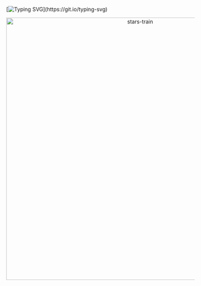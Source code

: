 [![Typing SVG](https://readme-typing-svg.herokuapp.com?font=Fira+Code&size=25&duration=4800&pause=1000&color=4D46A0&width=435&lines=Hi+there+(*%C2%B4%EF%B8%B6%60*)%E3%83%8E;Nice+to+meet+you!)](https://git.io/typing-svg)

<p align="center">
<img alt="stars-train" width="700px" src="https://media.tenor.com/WPqFfKvgIbUAAAAd/stars-train.gif"/>
</p>
<!--
**Intetrix/Intetrix** is a ✨ _special_ ✨ repository because its `README.md` (this file) appears on your GitHub profile.

Here are some ideas to get you started:

- 🔭 I’m currently working on ...
- 🌱 I’m currently learning ...
- 👯 I’m looking to collaborate on ...
- 🤔 I’m looking for help with ...
- 💬 Ask me about ...
- 📫 How to reach me: ...
- 😄 Pronouns: ...
- ⚡ Fun fact: ...
-->
